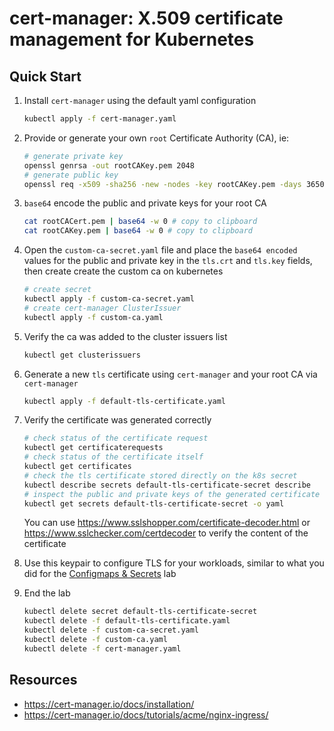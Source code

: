 # cert-manager: X.509 certificate management for Kubernetes

## Quick Start

1. Install `cert-manager` using the default yaml configuration

   ```bash
   kubectl apply -f cert-manager.yaml
   ```

2. Provide or generate your own `root` Certificate Authority (CA), ie:

    ```bash
    # generate private key
    openssl genrsa -out rootCAKey.pem 2048
    # generate public key
    openssl req -x509 -sha256 -new -nodes -key rootCAKey.pem -days 3650 -out rootCACert.pem
    ```

3. `base64` encode the public and private keys for your root CA

   ```bash
   cat rootCACert.pem | base64 -w 0 # copy to clipboard
   cat rootCAKey.pem | base64 -w 0 # copy to clipboard
   ```

4. Open the `custom-ca-secret.yaml` file and place the `base64 encoded` values for the public and private key in the `tls.crt` and `tls.key` fields, then create create the custom ca on kubernetes

    ```bash
    # create secret
    kubectl apply -f custom-ca-secret.yaml
    # create cert-manager ClusterIssuer
    kubectl apply -f custom-ca.yaml
    ```

5. Verify the ca was added to the cluster issuers list

   ```bash
   kubectl get clusterissuers
   ```

6. Generate a new `tls` certificate using `cert-manager` and your root CA via `cert-manager`

   ```bash
   kubectl apply -f default-tls-certificate.yaml
   ```

7. Verify the certificate was generated correctly

   ```bash
   # check status of the certificate request
   kubectl get certificaterequests
   # check status of the certificate itself
   kubectl get certificates
   # check the tls certificate stored directly on the k8s secret
   kubectl describe secrets default-tls-certificate-secret describe
   # inspect the public and private keys of the generated certificate
   kubectl get secrets default-tls-certificate-secret -o yaml
   ```

   You can use <https://www.sslshopper.com/certificate-decoder.html> or <https://www.sslchecker.com/certdecoder> to verify the content of the certificate

8. Use this keypair to configure TLS for your workloads, similar to what you did for the [Configmaps & Secrets](../configmaps-secrets/README.md) lab

9. End the lab

   ```bash
   kubectl delete secret default-tls-certificate-secret
   kubectl delete -f default-tls-certificate.yaml
   kubectl delete -f custom-ca-secret.yaml
   kubectl delete -f custom-ca.yaml
   kubectl delete -f cert-manager.yaml
   ```

## Resources

- <https://cert-manager.io/docs/installation/>
- <https://cert-manager.io/docs/tutorials/acme/nginx-ingress/>
